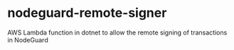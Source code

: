 # nodeguard-remote-signer
AWS Lambda function in dotnet to allow the remote signing of transactions in NodeGuard
